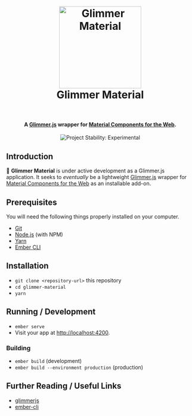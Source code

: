 <h1 align="center">
  <a href="http://cyk.im/glimmer-material/"><img 
  width="220" src="https://user-images.githubusercontent.com/423755/26860023-836b45c0-4af0-11e7-9089-9b67b9a0e37d.png" alt="Glimmer Material"></a>
  <br>
  Glimmer Material
  <br>
  <br>
</h1>

<h4 align="center">
  A <a href="https://glimmerjs.com/">Glimmer.js</a> wrapper for <a href="https://material.io/components/web/">Material Components for the Web</a>.
</h4>

<p align="center">
 <img src="https://img.shields.io/badge/Stability-Experimental-orange.svg" alt="Project Stability: Experimental">
</p>


## Introduction

🚧 **Glimmer Material** is under active development as a Glimmer.js application. It seeks to _eventually_ be a lightweight [Glimmer.js](https://glimmerjs.com/) wrapper for [Material Components for the Web](https://material.io/components/web/) as an installable add-on.


## Prerequisites

You will need the following things properly installed on your computer.

* [Git](https://git-scm.com/)
* [Node.js](https://nodejs.org/) (with NPM)
* [Yarn](https://yarnpkg.com/en/)
* [Ember CLI](https://ember-cli.com/)

## Installation

* `git clone <repository-url>` this repository
* `cd glimmer-material`
* `yarn`

## Running / Development

* `ember serve`
* Visit your app at [http://localhost:4200](http://localhost:4200).

### Building

* `ember build` (development)
* `ember build --environment production` (production)

## Further Reading / Useful Links

* [glimmerjs](http://github.com/tildeio/glimmer/)
* [ember-cli](https://ember-cli.com/)
